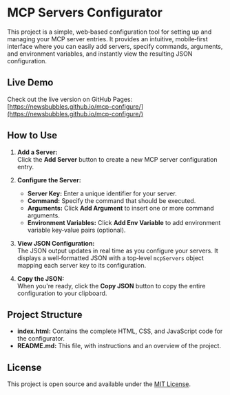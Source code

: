 # MCP Servers Configurator

This project is a simple, web‑based configuration tool for setting up and managing your MCP server entries. It provides an intuitive, mobile‑first interface where you can easily add servers, specify commands, arguments, and environment variables, and instantly view the resulting JSON configuration.

## Live Demo

Check out the live version on GitHub Pages:  
[https://newsbubbles.github.io/mcp-configure/](https://newsbubbles.github.io/mcp-configure/)

## How to Use

1. **Add a Server:**  
   Click the **Add Server** button to create a new MCP server configuration entry.

2. **Configure the Server:**  
   - **Server Key:** Enter a unique identifier for your server.  
   - **Command:** Specify the command that should be executed.  
   - **Arguments:** Click **Add Argument** to insert one or more command arguments.  
   - **Environment Variables:** Click **Add Env Variable** to add environment variable key‑value pairs (optional).

3. **View JSON Configuration:**  
   The JSON output updates in real time as you configure your servers. It displays a well‑formatted JSON with a top‑level `mcpServers` object mapping each server key to its configuration.

4. **Copy the JSON:**  
   When you're ready, click the **Copy JSON** button to copy the entire configuration to your clipboard.

## Project Structure

- **index.html:** Contains the complete HTML, CSS, and JavaScript code for the configurator.
- **README.md:** This file, with instructions and an overview of the project.

## License

This project is open source and available under the [MIT License](LICENSE).

